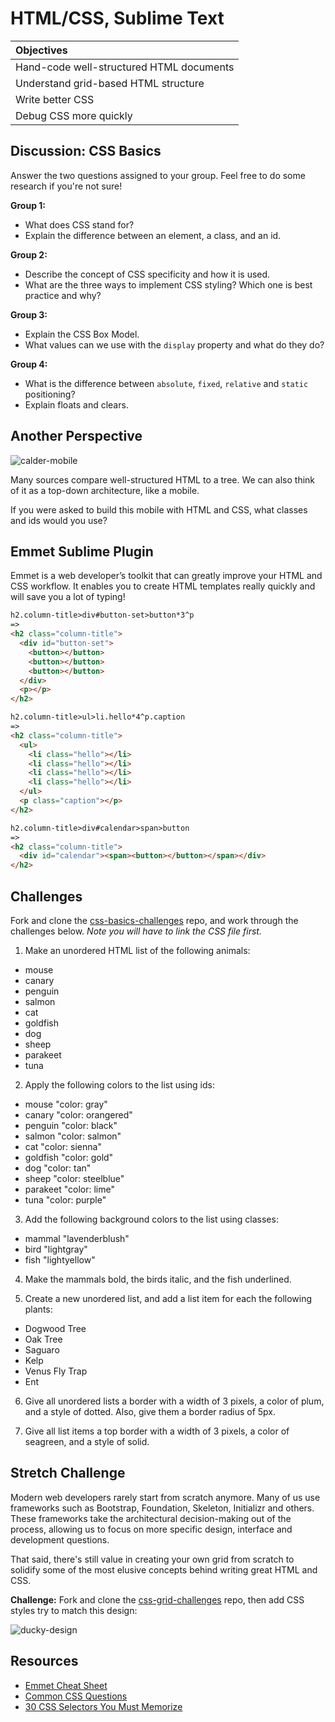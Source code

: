 # HTML/CSS, Sublime Text

| Objectives |
| :--- |
| Hand-code well-structured HTML documents |
| Understand grid-based HTML structure |
| Write better CSS |
| Debug CSS more quickly |

## Discussion: CSS Basics

Answer the two questions assigned to your group. Feel free to do some research if you're not sure!

**Group 1:**
* What does CSS stand for?
* Explain the difference between an element, a class, and an id.

**Group 2:**
* Describe the concept of CSS specificity and how it is used.
* What are the three ways to implement CSS styling? Which one is best practice and why?

**Group 3:**
* Explain the CSS Box Model.
* What values can we use with the `display` property and what do they do?

**Group 4:**

* What is the difference between `absolute`, `fixed`, `relative` and `static` positioning?
* Explain floats and clears.

## Another Perspective

![calder-mobile](https://cloud.githubusercontent.com/assets/7833470/10673045/8edabf9c-78a8-11e5-9c61-5587d2389da9.jpg)

Many sources compare well-structured HTML to a tree. We can also think of it as a top-down architecture, like a mobile.

If you were asked to build this mobile with HTML and CSS, what classes and ids would you use?

## Emmet Sublime Plugin

Emmet is a web developer’s toolkit that can greatly improve your HTML and CSS workflow. It enables you to create HTML templates really quickly and will save you a lot of typing!

```html
h2.column-title>div#button-set>button*3^p
=>
<h2 class="column-title">
  <div id="button-set">
    <button></button>
    <button></button>
    <button></button>
  </div>
  <p></p>
</h2>

h2.column-title>ul>li.hello*4^p.caption
=>
<h2 class="column-title">
  <ul>
    <li class="hello"></li>
    <li class="hello"></li>
    <li class="hello"></li>
    <li class="hello"></li>
  </ul>
  <p class="caption"></p>
</h2>

h2.column-title>div#calendar>span>button
=>
<h2 class="column-title">
  <div id="calendar"><span><button></button></span></div>
</h2>
```

## Challenges

Fork and clone the <a href="https://github.com/sf-wdi-24/css-basics-challenges" target="_blank">css-basics-challenges</a> repo, and work through the challenges below. *Note you will have to link the CSS file first.*

1. Make an unordered HTML list of the following animals:  
  * mouse
  * canary
  * penguin
  * salmon
  * cat
  * goldfish
  * dog
  * sheep
  * parakeet
  * tuna

2. Apply the following colors to the list using ids:
  * mouse "color: gray"
  * canary "color: orangered"
  * penguin "color: black"
  * salmon "color: salmon"
  * cat "color: sienna"
  * goldfish "color: gold"
  * dog "color: tan"
  * sheep "color: steelblue"
  * parakeet "color: lime"
  * tuna "color: purple"

3. Add the following background colors to the list using classes:
  * mammal "lavenderblush"
  * bird "lightgray"
  * fish "lightyellow"

4. Make the mammals bold, the birds italic, and the fish underlined.

5. Create a new unordered list, and add a list item for each the following plants:
  * Dogwood Tree
  * Oak Tree
  * Saguaro
  * Kelp
  * Venus Fly Trap
  * Ent

6. Give all unordered lists a border with a width of 3 pixels, a color of plum, and a style of dotted. Also, give them a border radius of 5px.

7. Give all list items a top border with a width of 3 pixels, a color of seagreen, and a style of solid.

## Stretch Challenge

Modern web developers rarely start from scratch anymore. Many of us use frameworks such as Bootstrap, Foundation, Skeleton, Initializr and others. These frameworks take the architectural decision-making out of the process, allowing us to focus on more specific design, interface and development questions.

That said, there's still value in creating your own grid from scratch to solidify some of the most elusive concepts behind writing great HTML and CSS.

**Challenge:** Fork and clone the <a href="https://github.com/sf-wdi-24/css-grid-challenges" target="_blank">css-grid-challenges</a> repo, then add CSS styles try to match this design:

![ducky-design](https://cloud.githubusercontent.com/assets/7833470/10686168/389ac60e-7916-11e5-8e87-013509a89a38.png)

## Resources

* <a href="http://docs.emmet.io/cheat-sheet" target="_blank">Emmet Cheat Sheet</a>
* <a href="https://developer.mozilla.org/en-US/docs/Web/CSS/Common_CSS_Questions" target="_blank">Common CSS Questions</a>
* <a href="http://code.tutsplus.com/tutorials/the-30-css-selectors-you-must-memorize--net-16048" target="_blank">30 CSS Selectors You Must Memorize</a>
